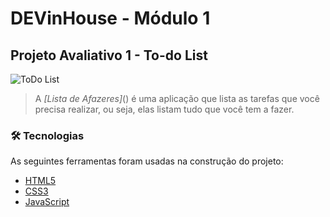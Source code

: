 # DEVinHouse - Módulo 1
## Projeto Avaliativo 1 - To-do List

![ToDo List](https://cdn.discordapp.com/attachments/750450237663084614/889275679823245362/todo-wagner.png)
>A *[Lista de Afazeres]*() é uma aplicação que lista as tarefas que você precisa realizar, ou seja, elas listam tudo que você tem a fazer.

### 🛠 Tecnologias

As seguintes ferramentas foram usadas na construção do projeto:
- [HTML5](https://developer.mozilla.org/pt-BR/docs/Web/HTML)
- [CSS3](https://developer.mozilla.org/pt-BR/docs/Web/CSS)
- [JavaScript](https://developer.mozilla.org/pt-BR/docs/Web/JavaScript)
